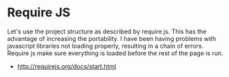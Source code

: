 # Require JS 

Let's use the project structure as described by require js. 
This has the advantage of increasing the portability. 
I have been having problems with javascript libraries
not loading properly, resulting in a chain of errors. 
Require js make sure everything is loaded before the rest of the page is run.

* http://requirejs.org/docs/start.html
